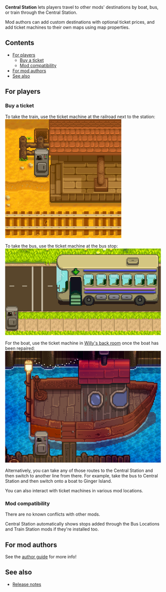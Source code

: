 ﻿**Central Station** lets players travel to other mods' destinations by boat, bus, or train through the Central Station.

Mod authors can add custom destinations with optional ticket prices, and add ticket machines to their own maps using
map properties.

## Contents
* [For players](#for-players)
  * [Buy a ticket](#buy-a-ticket)
  * [Mod compatibility](#mod-compatibility)
* [For mod authors](#for-mod-authors)
* [See also](#see-also)

## For players
### Buy a ticket
To take the train, use the ticket machine at the railroad next to the station:  
![](screenshots/train-station.png)

To take the bus, use the ticket machine at the bus stop:  
![](screenshots/bus-stop.png)

For the boat, use the ticket machine in [Willy's back room](https://stardewvalleywiki.com/Fish_Shop#Willy.27s_Boat)
once the boat has been repaired:  
![](screenshots/boat-dock.png)

Alternatively, you can take any of those routes to the Central Station and then switch to another line from there. For
example, take the bus to Central Station and then switch onto a boat to Ginger Island.

You can also interact with ticket machines in various mod locations.

### Mod compatibility
There are no known conflicts with other mods.

Central Station automatically shows stops added through the Bus Locations and Train Station mods if they're installed
too.

## For mod authors
See the [author guide](author-guide.md) for more info!

## See also
* [Release notes](release-notes.md)
